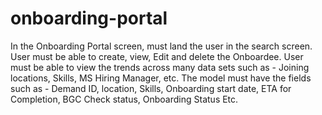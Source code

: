 # onboarding-portal

In the Onboarding Portal screen, must land the user in the search screen.  User must be able to create, view, Edit and delete the Onboardee.  User must be able to view the trends across many data sets such as - Joining locations, Skills, MS Hiring Manager, etc.  The model must have the fields such as - Demand ID, location, Skills, Onboarding start date, ETA for Completion, BGC Check status, Onboarding Status Etc.
